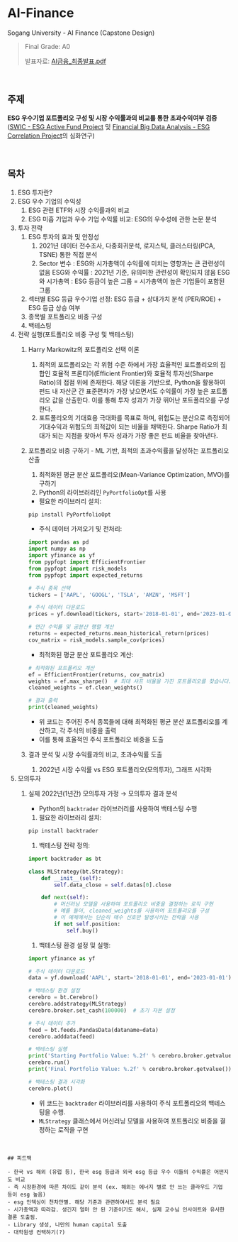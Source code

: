# AI-Finance
Sogang University - AI Finance (Capstone Design)
> Final Grade: A0
> 
> 발표자료: [AI금융_최종발표.pdf](https://drive.google.com/file/d/1mjXmIR7LGPpoW9KtJJkbiDYgfw9uworg/view?usp=sharing)

<br>

## 주제

**ESG 우수기업 포트폴리오 구성 및 시장 수익률과의 비교를 통한 초과수익여부 검증**
<br>
([SWIC - ESG Active Fund Project](https://github.com/pfcvma/PythonStockTool) 및 [Financial Big Data Analysis - ESG Correlation Project](https://github.com/pfcvma/esg_return_correlation)의 심화연구)

<br>

## 목차

1. ESG 투자란?
2. ESG 우수 기업의 수익성
    1. ESG 관련 ETF와 시장 수익률과의 비교
    2. ESG 미흡 기업과 우수 기업 수익률 비교: ESG의 우수성에 관한 논문 분석
3. 투자 전략
    1. ESG 투자의 효과 및 안정성
        1. 2021년 데이터 전수조사, 다중회귀분석, 로지스틱, 클러스터링(PCA, TSNE) 통한 직접 분석
        2. Sector 변수 : ESG와 시가총액이 수익률에 미치는 영향과는 큰 관련성이 없음
        ESG와 수익률 : 2021년 기준, 유의미한 관련성이 확인되지 않음
        ESG와 시가총액 : ESG 등급이 높은 그룹 = 시가총액이 높은 기업들이 포함된 그룹
    2. 섹터별 ESG 등급 우수기업 선정: ESG 등급 + 상대가치 분석 (PER/ROE) + ESG 등급 상승 여부
    3. 종목별 포트폴리오 비중 구성
    4. 백테스팅
4. 전략 실행(포트폴리오 비중 구성 및 백테스팅)
    1. Harry Markowitz의 포트폴리오 선택 이론
        1. 최적의 포트폴리오는 각 위험 수준 하에서 가장 효율적인 포트폴리오의 집합인 효율적 프론티어(Efficient Frontier)와 효율적 투자선(Sharpe Ratio)의 접점 위에 존재한다. 해당 이론을 기반으로, Python을 활용하여 펀드 내 자산군 간 표준편차가 가장 낮으면서도 수익률이 가장 높은 포트폴리오 값을 산출한다. 이를 통해 투자 성과가 가장 뛰어난 포트폴리오를 구성한다.
        2. 포트폴리오의 기대효용 극대화를 목표로 하며, 위험도는 분산으로 측정되어 기대수익과 위험도의 최적값이 되는 비율을 채택한다. Sharpe Ratio가 최대가 되는 지점을 찾아서 투자 성과가 가장 좋은 펀드 비율을 찾아낸다.
    2. 포트폴리오 비중 구하기 - ML 기반, 최적의 초과수익률을 달성하는 포트폴리오 산출
        1. 최적화된 평균 분산 포트폴리오(Mean-Variance Optimization, MVO)를 구하기
        2. Python의 라이브러리인 `PyPortfolioOpt`를 사용
        - 필요한 라이브러리 설치:
        
        ```python
        pip install PyPortfolioOpt
        ```
        
        - 주식 데이터 가져오기 및 전처리:
        
        ```python
        import pandas as pd
        import numpy as np
        import yfinance as yf
        from pypfopt import EfficientFrontier
        from pypfopt import risk_models
        from pypfopt import expected_returns
        
        # 주식 종목 선택
        tickers = ['AAPL', 'GOOGL', 'TSLA', 'AMZN', 'MSFT']
        
        # 주식 데이터 다운로드
        prices = yf.download(tickers, start='2018-01-01', end='2023-01-01')['Adj Close']
        
        # 연간 수익률 및 공분산 행렬 계산
        returns = expected_returns.mean_historical_return(prices)
        cov_matrix = risk_models.sample_cov(prices)
        ```
        
        - 최적화된 평균 분산 포트폴리오 계산:
        
        ```python
        # 최적화된 포트폴리오 계산
        ef = EfficientFrontier(returns, cov_matrix)
        weights = ef.max_sharpe()  # 최대 샤프 비율을 가진 포트폴리오를 찾습니다.
        cleaned_weights = ef.clean_weights()
        
        # 결과 출력
        print(cleaned_weights)
        ```
        
        - 위 코드는 주어진 주식 종목들에 대해 최적화된 평균 분산 포트폴리오를 계산하고, 각 주식의 비중을 출력
        - 이를 통해 효율적인 주식 포트폴리오 비중을 도출
    3. 결과 분석 및 시장 수익률과의 비교, 초과수익률 도출
        1. 2022년 시장 수익률 vs ESG 포트폴리오(모의투자), 그래프 시각화
5. 모의투자
    1. 실제 2022년(1년간) 모의투자 가정 → 모의투자 결과 분석
        - Python의 `backtrader` 라이브러리를 사용하여 백테스팅 수행
        1. 필요한 라이브러리 설치:
        
        ```python
        pip install backtrader
        ```
        
        1. 백테스팅 전략 정의:
        
        ```python
        import backtrader as bt
        
        class MLStrategy(bt.Strategy):
            def __init__(self):
                self.data_close = self.datas[0].close
        
            def next(self):
                # 머신러닝 모델을 사용하여 포트폴리오 비중을 결정하는 로직 구현
                # 예를 들어, cleaned_weights를 사용하여 포트폴리오를 구성
                # 이 예제에서는 단순히 매수 신호만 발생시키는 전략을 사용
                if not self.position:
                    self.buy()
        
        ```
        
        1. 백테스팅 환경 설정 및 실행:
        
        ```python
        import yfinance as yf
        
        # 주식 데이터 다운로드
        data = yf.download('AAPL', start='2018-01-01', end='2023-01-01')
        
        # 백테스팅 환경 설정
        cerebro = bt.Cerebro()
        cerebro.addstrategy(MLStrategy)
        cerebro.broker.set_cash(100000)  # 초기 자본 설정
        
        # 주식 데이터 추가
        feed = bt.feeds.PandasData(dataname=data)
        cerebro.adddata(feed)
        
        # 백테스팅 실행
        print('Starting Portfolio Value: %.2f' % cerebro.broker.getvalue())
        cerebro.run()
        print('Final Portfolio Value: %.2f' % cerebro.broker.getvalue())
        
        # 백테스팅 결과 시각화
        cerebro.plot()
        
        ```
        
        - 위 코드는 `backtrader` 라이브러리를 사용하여 주식 포트폴리오의 백테스팅을 수행.
        - `MLStrategy` 클래스에서 머신러닝 모델을 사용하여 포트폴리오 비중을 결정하는 로직을 구현
    
<br>

    ## 피드백
    
    - 한국 vs 해외 (유럽 등), 한국 esg 등급과 외국 esg 등급 우수 이들의 수익률은 어떤지도 비교
    - 즉 시장환경에 따른 차이도 같이 분석 (ex. 해외는 에너지 별로 안 쓰는 클라우드 기업 등이 esg 높음)
    - esg 인덱싱이 천차만별. 해당 기준과 관련하여서도 분석 필요
    - 시가총액과 따라감. 생긴지 얼마 안 된 기준이기도 해서, 실제 교수님 인사이트와 유사한 결론 도출됨.
    - Library 생성, 나만의 human capital 도출
    - 대학원생 컨택하기(?)
